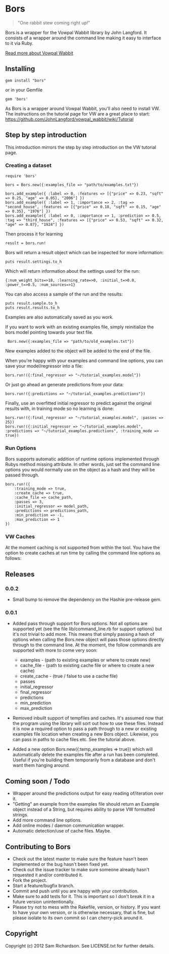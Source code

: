 # Bors

> "One rabbit stew coming right up!"

Bors is a wrapper for the Vowpal Wabbit library by John Langford. It consists of a wrapper around the command line making it easy to interface to it via Ruby.

[Read more about Vowpal Wabbit](https://vowpalwabbit.org/)

## Installing

	gem install "bors"

or in your Gemfile

	gem 'bors'

As Bors is a wrapper around Vowpal Wabbit, you'll also need to install VW. The instructions on the tutorial page for VW are a great place to start: https://github.com/JohnLangford/vowpal_wabbit/wiki/Tutorial

## Step by step introduction

This introduction mirrors the step by step introduction on the VW tutorial page.

### Creating a dataset

	require 'bors'

	bors = Bors.new({:examples_file => "path/to/examples.txt"})

	bors.add_example({ :label => 0, :features => [{"price" => 0.23, "sqft" => 0.25, "age" => 0.05}, "2006"] })
	bors.add_example({ :label => 1, :importance => 2, :tag => "second_house", :features => [{"price" => 0.18, "sqft" => 0.15, "age" => 0.35}, "1976"] })
	bors.add_example({ :label => 0, :importance => 1, :prediction => 0.5, :tag => "third_house", :features => [{"price" => 0.53, "sqft" => 0.32, "age" => 0.87}, "1924"] })

Then process it for learning

	result = bors.run!

Bors will return a result object which can be inspected for more information:

	puts result.settings.to_h

Which will return information about the settings used for the run:

	{:num_weight_bits=>18, :learning_rate=>0, :initial_t=>0.0, :power_t=>0.5, :num_sources=>1}

You can also access a sample of the run and the results:

	puts result.sample.to_h
	puts result.results.to_h	

Examples are also automatically saved as you work.

If you want to work with an existing examples file, simply reinitialize the bors model pointing towards your text file.

	 Bors.new({:examples_file => "path/to/old_examples.txt"})

New examples added to the object will be added to the end of the file.

When you're happy with your examples and command line options, you can save your model/regressor into a file:

	bors.run!({:final_regressor => "~/tutorial_examples.model"})

Or just go ahead an generate predictions from your data:

	bors.run!({:predictions => "~/tutorial_examples.predictions"})

Finally, use an overfitted initial regressor to predict against the original results with, in training mode so no learning is done:

	bors.run!({:final_regressor => "~/tutorial_examples.model", :passes => 25})
	bors.run!({:initial_regressor => "~/tutorial_examples.model", :predictions => "~/tutorial_examples.predictions", :training_mode => true})

### Run Options

Bors supports automatic addition of runtime options implemented through Rubys method missing attribute. In other words, just set the command line options you would normally use on the object as a hash and they will be passed through.

	bors.run!({
		:training_mode => true,
		:create_cache => true,
		:cache_file => cache_path,
		:passes => 3,
		:initial_regressor => model_path,
		:predictions => predictions_path,
		:min_prediction => -1,
		:max_prediction => 1
	})

### VW Caches

At the moment caching is not supported from within the tool. You have the option to create caches at run time by calling the command line options as follows:

## Releases

### 0.0.2
* Small bump to remove the dependency on the Hashie pre-release gem.

### 0.0.1
* Added pass through support for Bors options. Not all options are supported yet (see the file lib/command_line.rb for support options) but it's not trivial to add more. This means that simply passing a hash of options when calling the Bors.new object will pass those options directly through to the command line. At the moment, the follow commands are supported with more to come very soon:

	* examples - (path to existing examples or where to create new)
	* cache_file - (path to existing cache file or where to create a new cache)
	* create_cache - (true / false to use a cache file)
	* passes
	* initial_regressor
	* final_regressor
	* predictions
	* min_prediction
	* max_prediction

* Removed inbuilt support of tempfiles and caches. It's assumed now that the program using the library will sort out how to use these files. Instead it is now a required option to pass a path through to a new or existing examples file location when creating a new Bors object. Likewise, you can pass in paths to cache files etc. See the tutorial above.

* Added a new option Bors.new({:temp_examples => true}) which will automatically delete the examples file after a run has been completed. Useful if you're building them temporarily from a database and don't want them hanging around.

## Coming soon / Todo

* Wrapper around the predictions output for easy reading of/iteration over it.
* "Getting" an example from the examples file should return an Example object instead of a String, but requires ability to parse VW formatted strings.
* Add more command line options.
* Add online modes / daemon communication wrapper.
* Automatic detection/use of cache files. Maybe.

## Contributing to Bors
 
* Check out the latest master to make sure the feature hasn't been implemented or the bug hasn't been fixed yet.
* Check out the issue tracker to make sure someone already hasn't requested it and/or contributed it.
* Fork the project.
* Start a feature/bugfix branch.
* Commit and push until you are happy with your contribution.
* Make sure to add tests for it. This is important so I don't break it in a future version unintentionally.
* Please try not to mess with the Rakefile, version, or history. If you want to have your own version, or is otherwise necessary, that is fine, but please isolate to its own commit so I can cherry-pick around it.

## Copyright

Copyright (c) 2012 Sam Richardson. See LICENSE.txt for
further details.
